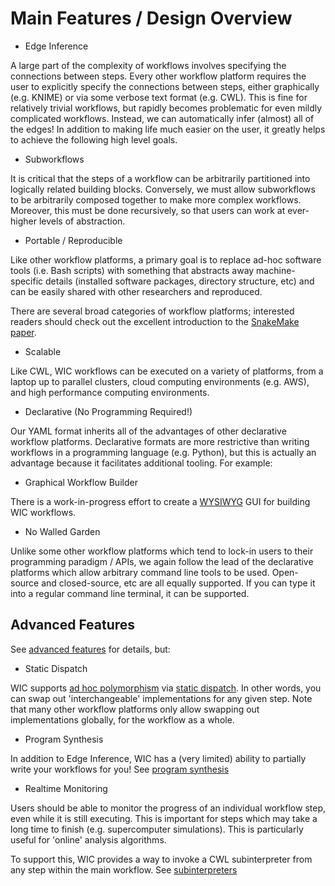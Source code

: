 # Main Features / Design Overview

* Edge Inference

A large part of the complexity of workflows involves specifying the connections between steps. Every other workflow platform requires the user to explicitly specify the connections between steps, either graphically (e.g. KNIME) or via some verbose text format (e.g. CWL). This is fine for relatively trivial workflows, but rapidly becomes problematic for even mildly complicated workflows. Instead, we can automatically infer (almost) all of the edges! In addition to making life much easier on the user, it greatly helps to achieve the following high level goals.

* Subworkflows

It is critical that the steps of a workflow can be arbitrarily partitioned into logically related building blocks. Conversely, we must allow subworkflows to be arbitrarily composed together to make more complex workflows. Moreover, this must be done recursively, so that users can work at ever-higher levels of abstraction.

* Portable / Reproducible

Like other workflow platforms, a primary goal is to replace ad-hoc software tools (i.e. Bash scripts) with something that abstracts away machine-specific details (installed software packages, directory structure, etc) and can be easily shared with other researchers and reproduced.

There are several broad categories of workflow platforms; interested readers should check out the excellent introduction to the [SnakeMake paper](https://f1000research.com/articles/10-33/v2).

* Scalable

Like CWL, WIC workflows can be executed on a variety of platforms, from a laptop up to parallel clusters, cloud computing environments (e.g. AWS), and high performance computing environments.

* Declarative (No Programming Required!)

Our YAML format inherits all of the advantages of other declarative workflow platforms. Declarative formats are more restrictive than writing workflows in a programming language (e.g. Python), but this is actually an advantage because it facilitates additional tooling. For example:

* Graphical Workflow Builder

There is a work-in-progress effort to create a [WYSIWYG](https://en.wikipedia.org/wiki/WYSIWYG) GUI for building WIC workflows.

* No Walled Garden

Unlike some other workflow platforms which tend to lock-in users to their programming paradigm / APIs, we again follow the lead of the declarative platforms which allow arbitrary command line tools to be used. Open-source and closed-source, etc are all equally supported. If you can type it into a regular command line terminal, it can be supported.

## Advanced Features

See [advanced features](advanced.md) for details, but:

* Static Dispatch

WIC supports [ad hoc polymorphism](https://en.wikipedia.org/wiki/Ad_hoc_polymorphism) via [static dispatch](https://en.wikipedia.org/wiki/Static_dispatch). In other words, you can swap out 'interchangeable' implementations for any given step. Note that many other workflow platforms only allow swapping out implementations globally, for the workflow as a whole.

* Program Synthesis

In addition to Edge Inference, WIC has a (very limited) ability to partially write your workflows for you! See [program synthesis](advanced.md#program-synthesis)

* Realtime Monitoring

Users should be able to monitor the progress of an individual workflow step, even while it is still executing. This is important for steps which may take a long time to finish (e.g. supercomputer simulations). This is particularly useful for 'online' analysis algorithms.

To support this, WIC provides a way to invoke a CWL subinterpreter from any step within the main workflow. See [subinterpreters](advanced.md#subinterpreters)